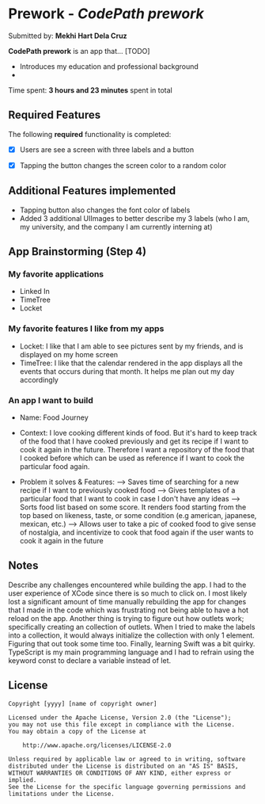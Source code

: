 # Prework - *CodePath prework*

Submitted by: **Mekhi Hart Dela Cruz**

**CodePath prework** is an app that... [TODO] 
- Introduces my education and professional background
- 

Time spent: **3 hours and 23 minutes** spent in total

## Required Features

The following **required** functionality is completed:

- [x] Users are see a screen with three labels and a button
- [x] Tapping the button changes the screen color to a random color
 
 
## Additional Features implemented
- Tapping button also changes the font color of labels
- Added 3 additional UIImages to better describe my 3 labels (who I am, my university, and the company I am currently interning at)

## App Brainstorming (Step 4)

### My favorite applications
- Linked In
- TimeTree
- Locket

### My favorite features I like from my apps
- Locket: I like that I am able to see pictures sent by my friends, and is displayed on my home screen
- TimeTree: I like that the calendar rendered in the app displays all the events that occurs during that month. It helps me plan out my day accordingly

### An app I want to build
- Name: Food Journey
- Context: I love cooking different kinds of food. But it's hard to keep track of the food that I have cooked previously and get its recipe if I want to cook it again in the future. Therefore I want a repository of the food that I cooked before which can be used as reference if I want to cook the particular food again. 

- Problem it solves & Features: 
--> Saves time of searching for a new recipe if I want to previously cooked food
--> Gives templates of a particular food that I want to cook in case I don't have any ideas
--> Sorts food list based on some score. It renders food starting from the top based on likeness, taste, or some condition (e.g american, japanese, mexican, etc.)
--> Allows user to take a pic of cooked food to give sense of nostalgia, and incentivize to cook that food again if the user wants to cook it again in the future

## Notes

Describe any challenges encountered while building the app.
I had to the user experience of XCode since there is so much to click on. I most likely lost a significant amount of time manually rebuilding the app for changes that I made in the code which was frustrating not being able to have a hot reload on the app. Another thing is trying to figure out how outlets work; specifically creating an collection of outlets. When I tried to make the labels into a collection, it would always initialize the collection with only 1 element. Figuring that out took some time too. Finally, learning Swift was a bit quirky. TypeScript is my main programming language and I had to refrain using the keyword const to declare a variable instead of let. 

## License

    Copyright [yyyy] [name of copyright owner]

    Licensed under the Apache License, Version 2.0 (the "License");
    you may not use this file except in compliance with the License.
    You may obtain a copy of the License at

        http://www.apache.org/licenses/LICENSE-2.0

    Unless required by applicable law or agreed to in writing, software
    distributed under the License is distributed on an "AS IS" BASIS,
    WITHOUT WARRANTIES OR CONDITIONS OF ANY KIND, either express or implied.
    See the License for the specific language governing permissions and
    limitations under the License.
